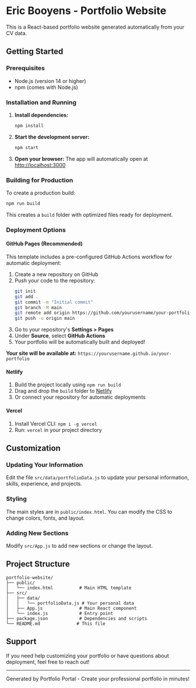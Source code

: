 # Eric Booyens - Portfolio Website

This is a React-based portfolio website generated automatically from your CV data.

## Getting Started

### Prerequisites
- Node.js (version 14 or higher)
- npm (comes with Node.js)

### Installation and Running

1. **Install dependencies:**
   ```bash
   npm install
   ```

2. **Start the development server:**
   ```bash
   npm start
   ```

3. **Open your browser:**
   The app will automatically open at [http://localhost:3000](http://localhost:3000)

### Building for Production

To create a production build:

```bash
npm run build
```

This creates a `build` folder with optimized files ready for deployment.

### Deployment Options

#### GitHub Pages (Recommended)
This template includes a pre-configured GitHub Actions workflow for automatic deployment:

1. Create a new repository on GitHub
2. Push your code to the repository:
   ```bash
   git init
   git add .
   git commit -m "Initial commit"
   git branch -M main
   git remote add origin https://github.com/yourusername/your-portfolio.git
   git push -u origin main
   ```
3. Go to your repository's **Settings > Pages**
4. Under **Source**, select **GitHub Actions**
5. Your portfolio will be automatically built and deployed!

**Your site will be available at:** `https://yourusername.github.io/your-portfolio`

#### Netlify
1. Build the project locally using `npm run build`
2. Drag and drop the `build` folder to [Netlify](https://netlify.com)
3. Or connect your repository for automatic deployments

#### Vercel
1. Install Vercel CLI: `npm i -g vercel`
2. Run: `vercel` in your project directory

## Customization

### Updating Your Information
Edit the file `src/data/portfolioData.js` to update your personal information, skills, experience, and projects.

### Styling
The main styles are in `public/index.html`. You can modify the CSS to change colors, fonts, and layout.

### Adding New Sections
Modify `src/App.js` to add new sections or change the layout.

## Project Structure

```
portfolio-website/
├── public/
│   └── index.html          # Main HTML template
├── src/
│   ├── data/
│   │   └── portfolioData.js # Your personal data
│   ├── App.js              # Main React component
│   └── index.js            # Entry point
├── package.json            # Dependencies and scripts
└── README.md              # This file
```

## Support

If you need help customizing your portfolio or have questions about deployment, feel free to reach out!

---

Generated by Portfolio Portal - Create your professional portfolio in minutes!
